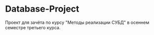 # Database-Project
Проект для зачёта по курсу "Методы реализации СУБД" в осеннем семестре третьего курса.
